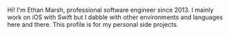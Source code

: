 Hi! I'm Ethan Marsh, professional software engineer since 2013. 
I mainly work on iOS with Swift but I dabble with other environments and languages here and there.
This profile is for my personal side projects.

<!---
ethanmarsh/ethanmarsh is a ✨ special ✨ repository because its `README.md` (this file) appears on your GitHub profile.
You can click the Preview link to take a look at your changes.
--->
